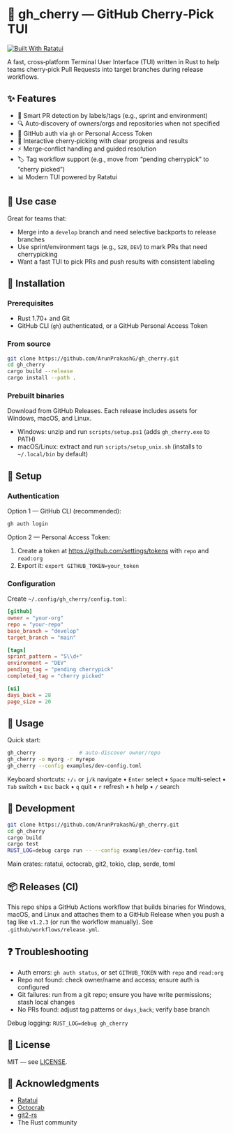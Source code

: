 # 🍒 gh_cherry — GitHub Cherry‑Pick TUI

[![Built With Ratatui](https://ratatui.rs/built-with-ratatui/badge.svg)](https://ratatui.rs/)

A fast, cross‑platform Terminal User Interface (TUI) written in Rust to help teams cherry‑pick Pull Requests into target branches during release workflows.

## ✨ Features

- 🎯 Smart PR detection by labels/tags (e.g., sprint and environment)
- 🔍 Auto‑discovery of owners/orgs and repositories when not specified
- 🔐 GitHub auth via `gh` or Personal Access Token
- 🍒 Interactive cherry‑picking with clear progress and results
- ⚡ Merge‑conflict handling and guided resolution
- 🏷️ Tag workflow support (e.g., move from “pending cherrypick” to “cherry picked”)
- 📊 Modern TUI powered by Ratatui

## 🎯 Use case

Great for teams that:

- Merge into a `develop` branch and need selective backports to release branches
- Use sprint/environment tags (e.g., `S28`, `DEV`) to mark PRs that need cherrypicking
- Want a fast TUI to pick PRs and push results with consistent labeling

## 🚀 Installation

### Prerequisites

- Rust 1.70+ and Git
- GitHub CLI (`gh`) authenticated, or a GitHub Personal Access Token

### From source

```bash
git clone https://github.com/ArunPrakashG/gh_cherry.git
cd gh_cherry
cargo build --release
cargo install --path .
```

### Prebuilt binaries

Download from GitHub Releases. Each release includes assets for Windows, macOS, and Linux.

- Windows: unzip and run `scripts/setup.ps1` (adds `gh_cherry.exe` to PATH)
- macOS/Linux: extract and run `scripts/setup_unix.sh` (installs to `~/.local/bin` by default)

## 🔧 Setup

### Authentication

Option 1 — GitHub CLI (recommended):

```bash
gh auth login
```

Option 2 — Personal Access Token:

1. Create a token at https://github.com/settings/tokens with `repo` and `read:org`
2. Export it: `export GITHUB_TOKEN=your_token`

### Configuration

Create `~/.config/gh_cherry/config.toml`:

```toml
[github]
owner = "your-org"
repo = "your-repo"
base_branch = "develop"
target_branch = "main"

[tags]
sprint_pattern = "S\\d+"
environment = "DEV"
pending_tag = "pending cherrypick"
completed_tag = "cherry picked"

[ui]
days_back = 28
page_size = 20
```

## 🧭 Usage

Quick start:

```bash
gh_cherry              # auto-discover owner/repo
gh_cherry -o myorg -r myrepo
gh_cherry --config examples/dev-config.toml
```

Keyboard shortcuts: `↑/↓` or `j/k` navigate • `Enter` select • `Space` multi‑select • `Tab` switch • `Esc` back • `q` quit • `r` refresh • `h` help • `/` search

## 🧪 Development

```bash
git clone https://github.com/ArunPrakashG/gh_cherry.git
cd gh_cherry
cargo build
cargo test
RUST_LOG=debug cargo run -- --config examples/dev-config.toml
```

Main crates: ratatui, octocrab, git2, tokio, clap, serde, toml

## 📦 Releases (CI)

This repo ships a GitHub Actions workflow that builds binaries for Windows, macOS, and Linux and attaches them to a GitHub Release when you push a tag like `v1.2.3` (or run the workflow manually). See `.github/workflows/release.yml`.

## ❓ Troubleshooting

- Auth errors: `gh auth status`, or set `GITHUB_TOKEN` with `repo` and `read:org`
- Repo not found: check owner/name and access; ensure auth is configured
- Git failures: run from a git repo; ensure you have write permissions; stash local changes
- No PRs found: adjust tag patterns or `days_back`; verify base branch

Debug logging: `RUST_LOG=debug gh_cherry`

## 📜 License

MIT — see [LICENSE](LICENSE).

## 🙌 Acknowledgments

- [Ratatui](https://github.com/ratatui/ratatui)
- [Octocrab](https://github.com/XAMPPRocky/octocrab)
- [git2-rs](https://github.com/rust-lang/git2-rs)
- The Rust community
